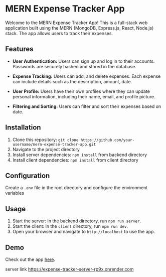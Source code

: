 # MERN Expense Tracker App

Welcome to the MERN Expense Tracker App! This is a full-stack web application built using the MERN (MongoDB, Express.js, React, Node.js) stack. The app allows users to track their expenses.

## Features

- **User Authentication:** Users can sign up and log in to their accounts. Passwords are securely hashed and stored in the database.

- **Expense Tracking:** Users can add,  and delete expenses. Each expense can include details such as the description, amount, date.

- **User Profile:** Users have their own profiles where they can update personal information, including their name, email, and profile picture.
  
- **Filtering and Sorting:** Users can filter and sort their expenses based on date.





## Installation

1. Clone this repository: `git clone https://github.com/your-username/mern-expense-tracker-app.git`
2. Navigate to the project directory
3. Install server dependencies: `npm install` from backend directory
4. Install client dependencies: `npm install` from client directory

## Configuration
Create a `.env` file in the root directory and configure the environment variables



## Usage

1. Start the server: In the backend directory, run `npm run server`.
2. Start the client: In the `client` directory, run `npm run dev`.
3. Open your browser and navigate to `http://localhost` to use the app.

## Demo
Check out the app [here](https://expense-tracker-frontend-tmm9.onrender.com).

server link https://expense-tracker-server-rp9x.onrender.com










